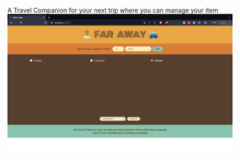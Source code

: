 A Travel Companion for your next trip where you can manage your item
<img src="./public/Screenshot 2023-08-19 at 6.42.02 PM.png" />

